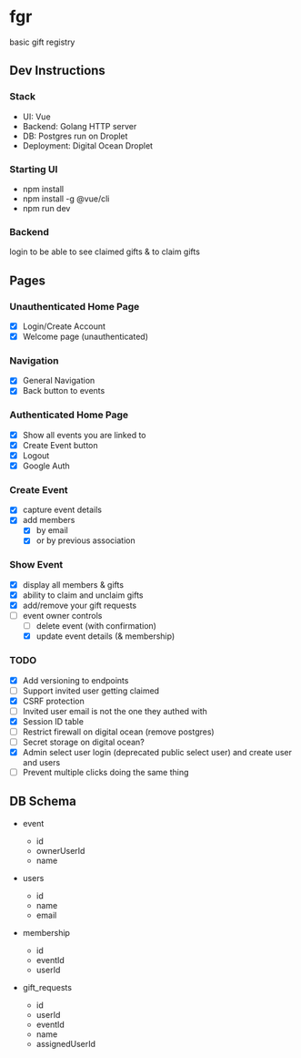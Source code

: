 # fgr

basic gift registry

## Dev Instructions

### Stack
- UI: Vue
- Backend: Golang HTTP server
- DB: Postgres run on Droplet
- Deployment: Digital Ocean Droplet

### Starting UI
- npm install
- npm install -g @vue/cli
- npm run dev

### Backend

login to be able to see claimed gifts & to claim gifts

## Pages

### Unauthenticated Home Page
- [x] Login/Create Account
- [x] Welcome page (unauthenticated)

### Navigation
- [x] General Navigation
- [x] Back button to events

### Authenticated Home Page
- [x] Show all events you are linked to
- [x] Create Event button
- [x] Logout
- [x] Google Auth

### Create Event
- [x] capture event details
- [x] add members
    - [x] by email 
    - [x] or by previous association

### Show Event
- [x] display all members & gifts
- [x] ability to claim and unclaim gifts
- [x] add/remove your gift requests
- [ ] event owner controls
  - [ ] delete event (with confirmation)
  - [x] update event details (& membership)
### TODO
- [x] Add versioning to endpoints
- [ ] Support invited user getting claimed
- [x] CSRF protection
- [ ] Invited user email is not the one they authed with
- [x] Session ID table
- [ ] Restrict firewall on digital ocean (remove postgres)
- [ ] Secret storage on digital ocean?
- [x] Admin select user login (deprecated public select user) and create user and users
- [ ] Prevent multiple clicks doing the same thing

## DB Schema

* event 
    - id
    - ownerUserId
    - name

* users
    - id
    - name
    - email

* membership
    - id
    - eventId
    - userId

* gift_requests
    - id
    - userId
    - eventId
    - name
    - assignedUserId